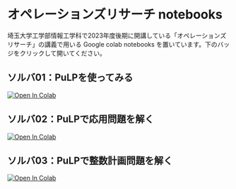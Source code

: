 # オペレーションズリサーチ notebooks
埼玉大学工学部情報工学科で2023年度後期に開講している「オペレーションズリサーチ」の講義で用いる Google colab notebooks を置いています。下のバッジをクリックして開いてください。

## ソルバ01：PuLPを使ってみる
[![Open In Colab](https://colab.research.google.com/assets/colab-badge.svg)](https://colab.research.google.com/github/matsunagalab/lecture_OR/blob/main/solver01.ipynb)

## ソルバ02：PuLPで応用問題を解く
[![Open In Colab](https://colab.research.google.com/assets/colab-badge.svg)](https://colab.research.google.com/github/matsunagalab/lecture_OR/blob/main/solver02.ipynb)

## ソルバ03：PuLPで整数計画問題を解く
[![Open In Colab](https://colab.research.google.com/assets/colab-badge.svg)](https://colab.research.google.com/github/matsunagalab/lecture_OR/blob/main/solver03.ipynb)
